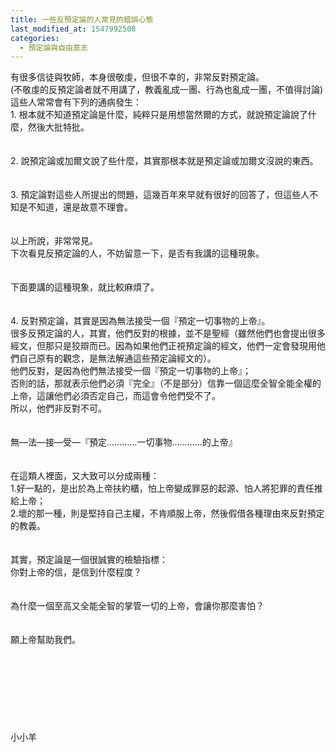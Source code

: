 ```yaml
---
title: 一些反預定論的人常見的錯誤心態
last_modified_at: 1547992508
categories:
  - 預定論與自由意志
---
```


有很多信徒與牧師，本身很敬虔，但很不幸的，非常反對預定論。<br>(不敬虔的反預定論者就不用講了，教義亂成一團、行為也亂成一團，不值得討論)<br>這些人常常會有下列的通病發生：<br><!--more-->1.	根本就不知道預定論是什麼，純粹只是用想當然爾的方式，就說預定論說了什麼，然後大批特批。<br><br><br>2.	說預定論或加爾文說了些什麼，其實那根本就是預定論或加爾文沒說的東西。<br><br><br>3.	預定論對這些人所提出的問題，這幾百年來早就有很好的回答了，但這些人不知是不知道，還是故意不理會。<br><br><br>以上所說，非常常見。<br>下次看見反預定論的人，不妨留意一下，是否有我講的這種現象。<br><br><br>下面要講的這種現象，就比較麻煩了。<br><br><br>4.	反對預定論，其實是因為無法接受一個『預定一切事物的上帝』。<br>很多反預定論的人，其實，他們反對的根據，並不是聖經（雖然他們也會提出很多經文，但那只是狡辯而已。因為如果他們正視預定論的經文，他們一定會發現用他們自己原有的觀念，是無法解通這些預定論經文的）。<br>他們反對，是因為他們無法接受一個『預定一切事物的上帝』；<br>否則的話，那就表示他們必須『完全』（不是部分）信靠一個這麼全智全能全權的上帝，這讓他們必須否定自己，而這會令他們受不了。<br>所以，他們非反對不可。<br><br><br>無—法—接—受—『預定…………一切事物…………的上帝』<br><br><br>在這類人裡面，又大致可以分成兩種：<br>1.好一點的，是出於為上帝扶約櫃，怕上帝變成罪惡的起源、怕人將犯罪的責任推給上帝；<br>2.壞的那一種，則是堅持自己主權，不肯順服上帝，然後假借各種理由來反對預定的教義。<br><br> <br>其實，預定論是一個很誠實的檢驗指標：<br>你對上帝的信，是信到什麼程度？<br><br><br>為什麼一個至高又全能全智的掌管一切的上帝，會讓你那麼害怕？<br><br><br>願上帝幫助我們。<br><br><br><br><br><br><br><br><br>小小羊<br><br><br>
